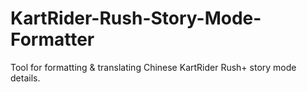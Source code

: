 # KartRider-Rush-Story-Mode-Formatter
Tool for formatting &amp; translating Chinese KartRider Rush+ story mode details.

